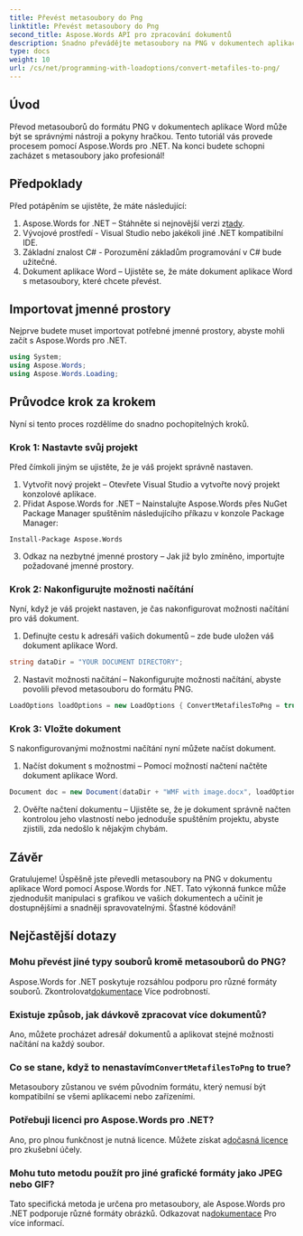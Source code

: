 ```yaml
---
title: Převést metasoubory do Png
linktitle: Převést metasoubory do Png
second_title: Aspose.Words API pro zpracování dokumentů
description: Snadno převádějte metasoubory na PNG v dokumentech aplikace Word pomocí Aspose.Words for .NET pomocí tohoto podrobného návodu. Zjednodušte si správu dokumentů.
type: docs
weight: 10
url: /cs/net/programming-with-loadoptions/convert-metafiles-to-png/
---
```

## Úvod

Převod metasouborů do formátu PNG v dokumentech aplikace Word může být se správnými nástroji a pokyny hračkou. Tento tutoriál vás provede procesem pomocí Aspose.Words pro .NET. Na konci budete schopni zacházet s metasoubory jako profesionál!

## Předpoklady

Před potápěním se ujistěte, že máte následující:

1.  Aspose.Words for .NET – Stáhněte si nejnovější verzi z[tady](https://releases.aspose.com/words/net/).
2. Vývojové prostředí - Visual Studio nebo jakékoli jiné .NET kompatibilní IDE.
3. Základní znalost C# - Porozumění základům programování v C# bude užitečné.
4. Dokument aplikace Word – Ujistěte se, že máte dokument aplikace Word s metasoubory, které chcete převést.

## Importovat jmenné prostory

Nejprve budete muset importovat potřebné jmenné prostory, abyste mohli začít s Aspose.Words pro .NET.

```csharp
using System;
using Aspose.Words;
using Aspose.Words.Loading;
```

## Průvodce krok za krokem

Nyní si tento proces rozdělíme do snadno pochopitelných kroků.

### Krok 1: Nastavte svůj projekt

Před čímkoli jiným se ujistěte, že je váš projekt správně nastaven.

1. Vytvořit nový projekt – Otevřete Visual Studio a vytvořte nový projekt konzolové aplikace.
2. Přidat Aspose.Words for .NET – Nainstalujte Aspose.Words přes NuGet Package Manager spuštěním následujícího příkazu v konzole Package Manager:

```shell
Install-Package Aspose.Words
```

3. Odkaz na nezbytné jmenné prostory – Jak již bylo zmíněno, importujte požadované jmenné prostory.

### Krok 2: Nakonfigurujte možnosti načítání

Nyní, když je váš projekt nastaven, je čas nakonfigurovat možnosti načítání pro váš dokument.

1. Definujte cestu k adresáři vašich dokumentů – zde bude uložen váš dokument aplikace Word.

```csharp
string dataDir = "YOUR DOCUMENT DIRECTORY";
```

2. Nastavit možnosti načítání – Nakonfigurujte možnosti načítání, abyste povolili převod metasouboru do formátu PNG.

```csharp
LoadOptions loadOptions = new LoadOptions { ConvertMetafilesToPng = true };
```

### Krok 3: Vložte dokument

S nakonfigurovanými možnostmi načítání nyní můžete načíst dokument.

1. Načíst dokument s možnostmi – Pomocí možností načtení načtěte dokument aplikace Word.

```csharp
Document doc = new Document(dataDir + "WMF with image.docx", loadOptions);
```

2. Ověřte načtení dokumentu – Ujistěte se, že je dokument správně načten kontrolou jeho vlastností nebo jednoduše spuštěním projektu, abyste zjistili, zda nedošlo k nějakým chybám.

## Závěr

Gratulujeme! Úspěšně jste převedli metasoubory na PNG v dokumentu aplikace Word pomocí Aspose.Words for .NET. Tato výkonná funkce může zjednodušit manipulaci s grafikou ve vašich dokumentech a učinit je dostupnějšími a snadněji spravovatelnými. Šťastné kódování!

## Nejčastější dotazy

### Mohu převést jiné typy souborů kromě metasouborů do PNG?
 Aspose.Words for .NET poskytuje rozsáhlou podporu pro různé formáty souborů. Zkontrolovat[dokumentace](https://reference.aspose.com/words/net/) Více podrobností.

### Existuje způsob, jak dávkově zpracovat více dokumentů?
Ano, můžete procházet adresář dokumentů a aplikovat stejné možnosti načítání na každý soubor.

###  Co se stane, když to nenastavím`ConvertMetafilesToPng` to true?
Metasoubory zůstanou ve svém původním formátu, který nemusí být kompatibilní se všemi aplikacemi nebo zařízeními.

### Potřebuji licenci pro Aspose.Words pro .NET?
 Ano, pro plnou funkčnost je nutná licence. Můžete získat a[dočasná licence](https://purchase.aspose.com/temporary-license/) pro zkušební účely.

### Mohu tuto metodu použít pro jiné grafické formáty jako JPEG nebo GIF?
 Tato specifická metoda je určena pro metasoubory, ale Aspose.Words pro .NET podporuje různé formáty obrázků. Odkazovat na[dokumentace](https://reference.aspose.com/words/net/) Pro více informací.

